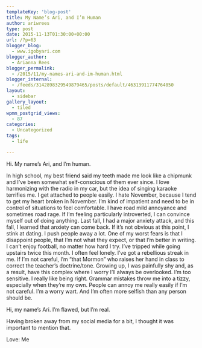 ```yaml
---
templateKey: 'blog-post'
title: My Name’s Ari, and I’m Human
author: ariwrees
type: post
date: 2015-11-13T01:30:00+00:00
url: /?p=63
blogger_blog:
  - www.igobyari.com
blogger_author:
  - Arianna Rees
blogger_permalink:
  - /2015/11/my-names-ari-and-im-human.html
blogger_internal:
  - /feeds/3142898329549879465/posts/default/46313911774764050
layout:
  - sidebar
gallery_layout:
  - tiled
wpmm_postgrid_views:
  - 87
categories:
  - Uncategorized
tags:
  - life

---
```

<div dir="ltr" style="text-align: left;">
  <div style="clear: both;">
    Hi. My name&#8217;s Ari, and I&#8217;m human.
  </div>
  
  <p>
    In high school, my best friend said my teeth made me look like a chipmunk and I&#8217;ve been somewhat self-conscious of them ever since. I love harmonizing with the radio in my car, but the idea of singing karaoke terrifies me. I get attached to people easily. I hate November, because I tend to get my heart broken in November. I&#8217;m kind of impatient and need to be in control of situations to feel comfortable. I have road mild annoyance and sometimes road rage. If I&#8217;m feeling particularly introverted, I can convince myself out of doing anything. Last fall, I had a major anxiety attack, and this fall, I learned that anxiety can come back. If it&#8217;s not obvious at this point, I stink at dating. I push people away a lot. One of my worst fears is that I disappoint people, that I&#8217;m not what they expect, or that I&#8217;m better in writing. I can&#8217;t enjoy football, no matter how hard I try. I&#8217;ve tripped while going upstairs twice this month. I often feel lonely. I&#8217;ve got a rebellious streak in me. If I&#8217;m not careful, I&#8217;m &#8220;that Mormon&#8221; who raises her hand in class to correct the teacher&#8217;s doctrine/tone. Growing up, I was painfully shy and, as a result, have this complex where I worry I&#8217;ll always be overlooked. I&#8217;m too sensitive. I really like being right. Grammar mistakes throw me into a tizzy, especially when they&#8217;re my own. People can annoy me really easily if I&#8217;m not careful. I&#8217;m a worry wart. And I&#8217;m often more selfish than any person should be.
  </p>
  
  <p>
    Hi, my name&#8217;s Ari. I&#8217;m flawed, but I&#8217;m real.
  </p>
  
  <p>
    Having broken away from my social media for a bit, I thought it was important to mention that.
  </p>
  
  <p>
    Love: Me
  </p>
</div>